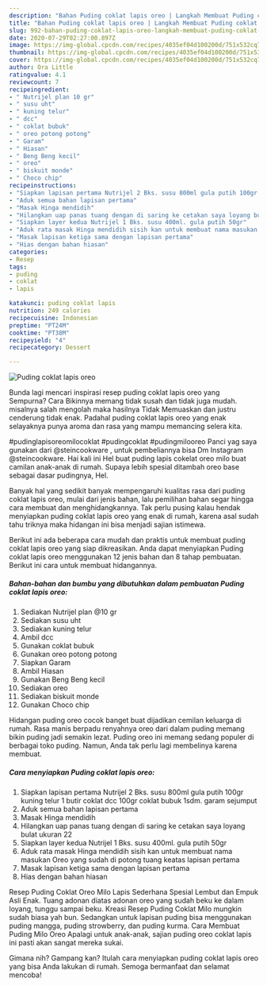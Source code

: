 ```yaml
---
description: "Bahan Puding coklat lapis oreo | Langkah Membuat Puding coklat lapis oreo Yang Enak Dan Lezat"
title: "Bahan Puding coklat lapis oreo | Langkah Membuat Puding coklat lapis oreo Yang Enak Dan Lezat"
slug: 992-bahan-puding-coklat-lapis-oreo-langkah-membuat-puding-coklat-lapis-oreo-yang-enak-dan-lezat
date: 2020-07-29T02:27:00.897Z
image: https://img-global.cpcdn.com/recipes/4035ef04d100200d/751x532cq70/puding-coklat-lapis-oreo-foto-resep-utama.jpg
thumbnail: https://img-global.cpcdn.com/recipes/4035ef04d100200d/751x532cq70/puding-coklat-lapis-oreo-foto-resep-utama.jpg
cover: https://img-global.cpcdn.com/recipes/4035ef04d100200d/751x532cq70/puding-coklat-lapis-oreo-foto-resep-utama.jpg
author: Ora Little
ratingvalue: 4.1
reviewcount: 7
recipeingredient:
- " Nutrijel plan 10 gr"
- " susu uht"
- " kuning telur"
- " dcc"
- " coklat bubuk"
- " oreo potong potong"
- " Garam"
- " Hiasan"
- " Beng Beng kecil"
- " oreo"
- " biskuit monde"
- " Choco chip"
recipeinstructions:
- "Siapkan lapisan pertama Nutrijel 2 Bks. susu 800ml gula putih 100gr kuning telur 1 butir coklat dcc 100gr coklat bubuk 1sdm. garam sejumput"
- "Aduk semua bahan lapisan pertama"
- "Masak Hinga mendidih"
- "Hilangkan uap panas tuang dengan di saring ke cetakan saya loyang bulat ukuran 22"
- "Siapkan layer kedua Nutrijel 1 Bks. susu 400ml. gula putih 50gr"
- "Aduk rata masak Hinga mendidih sisih kan untuk membuat nama masukan Oreo yang sudah di potong tuang keatas lapisan pertama"
- "Masak lapisan ketiga sama dengan lapisan pertama"
- "Hias dengan bahan hiasan"
categories:
- Resep
tags:
- puding
- coklat
- lapis

katakunci: puding coklat lapis 
nutrition: 249 calories
recipecuisine: Indonesian
preptime: "PT24M"
cooktime: "PT38M"
recipeyield: "4"
recipecategory: Dessert

---
```



![Puding coklat lapis oreo](https://img-global.cpcdn.com/recipes/4035ef04d100200d/751x532cq70/puding-coklat-lapis-oreo-foto-resep-utama.jpg)

Bunda lagi mencari inspirasi resep puding coklat lapis oreo yang Sempurna? Cara Bikinnya memang tidak susah dan tidak juga mudah. misalnya salah mengolah maka hasilnya Tidak Memuaskan dan justru cenderung tidak enak. Padahal puding coklat lapis oreo yang enak selayaknya punya aroma dan rasa yang mampu memancing selera kita.

#pudinglapisoreomilocoklat #pudingcoklat #pudingmilooreo Panci yag saya gunakan dari @steincookware , untuk pembeliannya bisa Dm Instagram @steincookware. Hai kali ini Hel buat puding lapis cokelat oreo milo buat camilan anak-anak di rumah. Supaya lebih spesial ditambah oreo base sebagai dasar pudingnya, Hel.

Banyak hal yang sedikit banyak mempengaruhi kualitas rasa dari puding coklat lapis oreo, mulai dari jenis bahan, lalu pemilihan bahan segar hingga cara membuat dan menghidangkannya. Tak perlu pusing kalau hendak menyiapkan puding coklat lapis oreo yang enak di rumah, karena asal sudah tahu triknya maka hidangan ini bisa menjadi sajian istimewa.


Berikut ini ada beberapa cara mudah dan praktis untuk membuat puding coklat lapis oreo yang siap dikreasikan. Anda dapat menyiapkan Puding coklat lapis oreo menggunakan 12 jenis bahan dan 8 tahap pembuatan. Berikut ini cara untuk membuat hidangannya.

<!--inarticleads1-->

##### Bahan-bahan dan bumbu yang dibutuhkan dalam pembuatan Puding coklat lapis oreo:

1. Sediakan  Nutrijel plan @10 gr
1. Sediakan  susu uht
1. Sediakan  kuning telur
1. Ambil  dcc
1. Gunakan  coklat bubuk
1. Gunakan  oreo potong potong
1. Siapkan  Garam
1. Ambil  Hiasan
1. Gunakan  Beng Beng kecil
1. Sediakan  oreo
1. Sediakan  biskuit monde
1. Gunakan  Choco chip


Hidangan puding oreo cocok banget buat dijadikan cemilan keluarga di rumah. Rasa manis berpadu renyahnya oreo dari dalam puding memang bikin puding jadi semakin lezat. Puding oreo ini memang sedang populer di berbagai toko puding. Namun, Anda tak perlu lagi membelinya karena membuat. 

<!--inarticleads2-->

##### Cara menyiapkan Puding coklat lapis oreo:

1. Siapkan lapisan pertama Nutrijel 2 Bks. susu 800ml gula putih 100gr kuning telur 1 butir coklat dcc 100gr coklat bubuk 1sdm. garam sejumput
1. Aduk semua bahan lapisan pertama
1. Masak Hinga mendidih
1. Hilangkan uap panas tuang dengan di saring ke cetakan saya loyang bulat ukuran 22
1. Siapkan layer kedua Nutrijel 1 Bks. susu 400ml. gula putih 50gr
1. Aduk rata masak Hinga mendidih sisih kan untuk membuat nama masukan Oreo yang sudah di potong tuang keatas lapisan pertama
1. Masak lapisan ketiga sama dengan lapisan pertama
1. Hias dengan bahan hiasan


Resep Puding Coklat Oreo Milo Lapis Sederhana Spesial Lembut dan Empuk Asli Enak. Tuang adonan diatas adonan oreo yang sudah beku ke dalam loyang, tunggu sampai beku. Kreasi Resep Puding Coklat Milo mungkin sudah biasa yah bun. Sedangkan untuk lapisan puding bisa menggunakan puding mangga, puding strowberry, dan puding kurma. Cara Membuat Puding Milo Oreo  Apalagi untuk anak-anak, sajian puding oreo coklat lapis ini pasti akan sangat mereka sukai. 

Gimana nih? Gampang kan? Itulah cara menyiapkan puding coklat lapis oreo yang bisa Anda lakukan di rumah. Semoga bermanfaat dan selamat mencoba!
